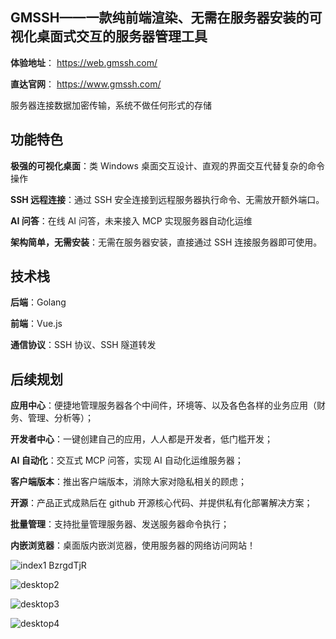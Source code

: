 ## GMSSH——一款纯前端渲染、无需在服务器安装的可视化桌面式交互的服务器管理工具

**体验地址**： https://web.gmssh.com/

**直达官网**： https://www.gmssh.com/

服务器连接数据加密传输，系统不做任何形式的存储

## 功能特色

**极强的可视化桌面**：类 Windows 桌面交互设计、直观的界面交互代替复杂的命令操作 

**SSH 远程连接**：通过 SSH 安全连接到远程服务器执行命令、无需放开额外端口。 

**AI 问答**：在线 AI 问答，未来接入 MCP 实现服务器自动化运维 

**架构简单，无需安装**：无需在服务器安装，直接通过 SSH 连接服务器即可使用。

## 技术栈

**后端**：Golang 

**前端**：Vue.js 

**通信协议**：SSH 协议、SSH 隧道转发

## 后续规划

**应用中心**：便捷地管理服务器各个中间件，环境等、以及各色各样的业务应用（财务、管理、分析等）； 

**开发者中心**：一键创建自己的应用，人人都是开发者，低门槛开发； 

**AI 自动化**：交互式 MCP 问答，实现 AI 自动化运维服务器； 

**客户端版本**：推出客户端版本，消除大家对隐私相关的顾虑； 

**开源**：产品正式成熟后在 github 开源核心代码、并提供私有化部署解决方案； 

**批量管理**：支持批量管理服务器、发送服务器命令执行； 

**内嵌浏览器**：桌面版内嵌浏览器，使用服务器的网络访问网站！

![index1 BzrgdTjR](https://github.com/user-attachments/assets/bc690778-0b6a-4914-8a14-f2df8826fd4b)

![desktop2](https://github.com/user-attachments/assets/c746773a-a934-4e9b-909d-898f8a433c7e)

![desktop3](https://github.com/user-attachments/assets/7cbe10cf-bec1-4a26-84ee-30384bdfb32d)

![desktop4](https://github.com/user-attachments/assets/ca8cf25c-5a3b-40e3-8586-c605d9ccfe51)




